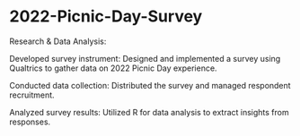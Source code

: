 # 2022-Picnic-Day-Survey


Research & Data Analysis:

Developed survey instrument: Designed and implemented a survey using Qualtrics to gather data on 2022 Picnic Day experience.

Conducted data collection: Distributed the survey and managed respondent recruitment.

Analyzed survey results: Utilized R for data analysis to extract insights from responses.
